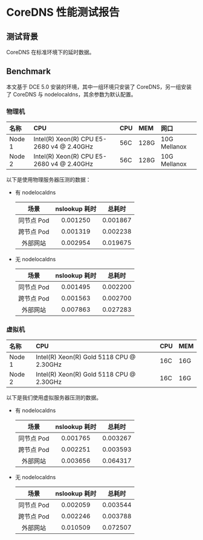# CoreDNS 性能测试报告

## 测试背景

CoreDNS 在标准环境下的延时数据。

## Benchmark

本文基于 DCE 5.0 安装的环境，其中一组环境只安装了 CoreDNS，另一组安装了 CoreDNS 与 nodelocaldns，其余参数为默认配置。

### 物理机

| 名称        | CPU                                       |  CPU  | MEM  | 网口    |
|:------------|:------------------------------------------|:------|:-----|:-------------|
| Node 1      | Intel(R) Xeon(R) CPU E5-2680 v4 @ 2.40GHz |  56C  | 128G | 10G Mellanox |
| Node 2      | Intel(R) Xeon(R) CPU E5-2680 v4 @ 2.40GHz |  56C  | 128G | 10G Mellanox |

以下是使用物理服务器压测的数据：

- 有 nodelocaldns

    |        场景        |      nslookup 耗时    |     总耗时     |
    | :-----------------:|:-------------------: | :-----------: |
    | 同节点 Pod          |       0.001250       |    0.001867   |
    | 跨节点 Pod          |       0.001319       |    0.002238   |
    | 外部网站            |       0.002954       |    0.019675   |

- 无 nodelocaldns

    |        场景        |      nslookup 耗时    |     总耗时     |
    | :-----------------:|:-------------------: | :-----------: |
    | 同节点 Pod          |       0.001495       |    0.002200   |
    | 跨节点 Pod          |       0.001563       |    0.002700   |
    | 外部网站            |       0.007863       |    0.027283   |

### 虚拟机

| 名称         | CPU                                       |  CPU  | MEM  |
|:------------|:------------------------------------------|:------|:-----|
| Node 1      | Intel(R) Xeon(R) Gold 5118 CPU @ 2.30GHz  |  16C  | 16G  |
| Node 2      | Intel(R) Xeon(R) Gold 5118 CPU @ 2.30GHz  |  16C  | 16G  |

以下是我们使用虚拟服务器压测的数据。

- 有 nodelocaldns

    |        场景        |      nslookup 耗时    |     总耗时     |
    | :-----------------:|:-------------------: | :-----------: |
    | 同节点 Pod          |       0.001765       |    0.003267   |
    | 跨节点 Pod          |       0.002251       |    0.003593   |
    | 外部网站            |       0.003656       |    0.064317   |

- 无 nodelocaldns

    |        场景        |      nslookup 耗时    |     总耗时     |
    | :-----------------:|:-------------------: | :-----------: |
    | 同节点 Pod          |       0.002059       |    0.003544   |
    | 跨节点 Pod          |       0.002246       |    0.003788   |
    | 外部网站            |       0.010509       |    0.072507   |
